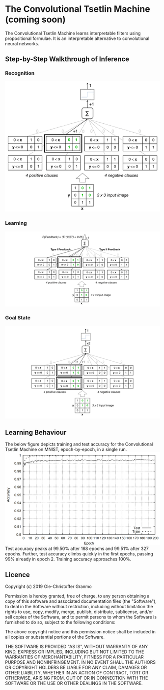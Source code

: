 # The Convolutional Tsetlin Machine (coming soon)
The Convolutional Tsetlin Machine learns interpretable filters using propositional formulae. It is an interpretable alternative to convolutional neural networks.

## Step-by-Step Walkthrough of Inference

### Recognition

<p align="center">
  <img width="510" src="https://github.com/olegranmo/blob/blob/master/Recognition.png">
</p>

### Learning

<p align="center">
  <img width="1000" src="https://github.com/olegranmo/blob/blob/master/Learning.png">
</p>

### Goal State

![Figure 4](https://github.com/olegranmo/blob/blob/master/Goal_State.png)

## Learning Behaviour
The below figure depicts training and test accuracy for the Convolutional Tsetlin Machine on MNIST, epoch-by-epoch, in a single run. 
![Figure 4](https://github.com/olegranmo/blob/blob/master/performance_by_epoch_MNIST.png)
Test accuracy peaks at 99.50% after 168 epochs and 99.51% after 327 epochs. Further, test accuracy climbs quickly in the first epochs, passing 99% already in epoch 2. Training accuracy approaches 100%. 

## Licence

Copyright (c) 2019 Ole-Christoffer Granmo

Permission is hereby granted, free of charge, to any person obtaining a copy
of this software and associated documentation files (the "Software"), to deal
in the Software without restriction, including without limitation the rights
to use, copy, modify, merge, publish, distribute, sublicense, and/or sell
copies of the Software, and to permit persons to whom the Software is
furnished to do so, subject to the following conditions:

The above copyright notice and this permission notice shall be included in all
copies or substantial portions of the Software.

THE SOFTWARE IS PROVIDED "AS IS", WITHOUT WARRANTY OF ANY KIND, EXPRESS OR
IMPLIED, INCLUDING BUT NOT LIMITED TO THE WARRANTIES OF MERCHANTABILITY,
FITNESS FOR A PARTICULAR PURPOSE AND NONINFRINGEMENT. IN NO EVENT SHALL THE
AUTHORS OR COPYRIGHT HOLDERS BE LIABLE FOR ANY CLAIM, DAMAGES OR OTHER
LIABILITY, WHETHER IN AN ACTION OF CONTRACT, TORT OR OTHERWISE, ARISING FROM,
OUT OF OR IN CONNECTION WITH THE SOFTWARE OR THE USE OR OTHER DEALINGS IN THE
SOFTWARE.
